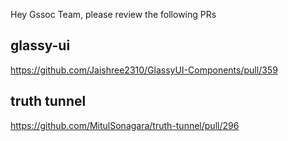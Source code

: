 Hey Gssoc Team,
please review the following PRs


## glassy-ui
https://github.com/Jaishree2310/GlassyUI-Components/pull/359
## truth tunnel
https://github.com/MitulSonagara/truth-tunnel/pull/296
